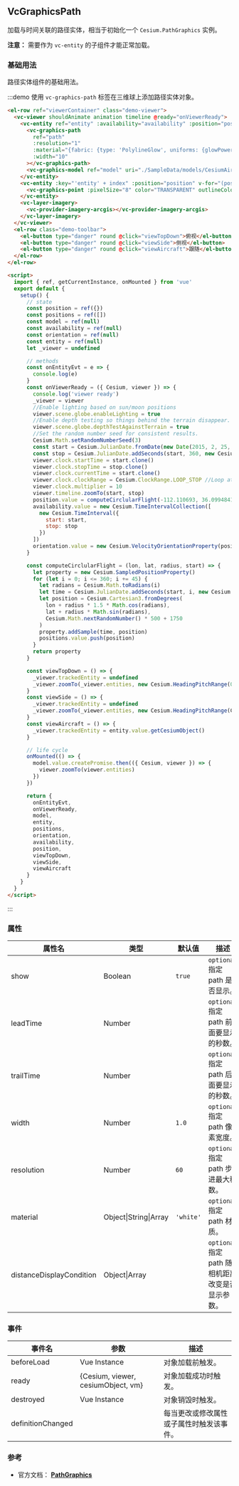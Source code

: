 ## VcGraphicsPath

加载与时间关联的路径实体，相当于初始化一个 `Cesium.PathGraphics` 实例。

**注意：** 需要作为 `vc-entity` 的子组件才能正常加载。

### 基础用法

路径实体组件的基础用法。

:::demo 使用 `vc-graphics-path` 标签在三维球上添加路径实体对象。

```html
<el-row ref="viewerContainer" class="demo-viewer">
  <vc-viewer shouldAnimate animation timeline @ready="onViewerReady">
    <vc-entity ref="entity" :availability="availability" :position="position" :orientation="orientation" description="Hello Vue Cesium">
      <vc-graphics-path
        ref="path"
        :resolution="1"
        :material="{fabric: {type: 'PolylineGlow', uniforms: {glowPower: 0.1, color: 'yellow'}}}"
        :width="10"
      ></vc-graphics-path>
      <vc-graphics-model ref="model" uri="./SampleData/models/CesiumAir/Cesium_Air.glb" :minimumPixelSize="128"></vc-graphics-model>
    </vc-entity>
    <vc-entity :key="'entity' + index" :position="position" v-for="(position, index) of positions">
      <vc-graphics-point :pixelSize="8" color="TRANSPARENT" outlineColor="YELLOW" :outlineWidth="3"></vc-graphics-point>
    </vc-entity>
    <vc-layer-imagery>
      <vc-provider-imagery-arcgis></vc-provider-imagery-arcgis>
    </vc-layer-imagery>
  </vc-viewer>
  <el-row class="demo-toolbar">
    <el-button type="danger" round @click="viewTopDown">俯视</el-button>
    <el-button type="danger" round @click="viewSide">侧视</el-button>
    <el-button type="danger" round @click="viewAircraft">跟随</el-button>
  </el-row>
</el-row>

<script>
  import { ref, getCurrentInstance, onMounted } from 'vue'
  export default {
    setup() {
      // state
      const position = ref({})
      const positions = ref([])
      const model = ref(null)
      const availability = ref(null)
      const orientation = ref(null)
      const entity = ref(null)
      let _viewer = undefined

      // methods
      const onEntityEvt = e => {
        console.log(e)
      }
      const onViewerReady = ({ Cesium, viewer }) => {
        console.log('viewer ready')
        _viewer = viewer
        //Enable lighting based on sun/moon positions
        viewer.scene.globe.enableLighting = true
        //Enable depth testing so things behind the terrain disappear.
        viewer.scene.globe.depthTestAgainstTerrain = true
        //Set the random number seed for consistent results.
        Cesium.Math.setRandomNumberSeed(3)
        const start = Cesium.JulianDate.fromDate(new Date(2015, 2, 25, 16))
        const stop = Cesium.JulianDate.addSeconds(start, 360, new Cesium.JulianDate())
        viewer.clock.startTime = start.clone()
        viewer.clock.stopTime = stop.clone()
        viewer.clock.currentTime = start.clone()
        viewer.clock.clockRange = Cesium.ClockRange.LOOP_STOP //Loop at the end
        viewer.clock.multiplier = 10
        viewer.timeline.zoomTo(start, stop)
        position.value = computeCirclularFlight(-112.110693, 36.0994841, 0.03, start)
        availability.value = new Cesium.TimeIntervalCollection([
          new Cesium.TimeInterval({
            start: start,
            stop: stop
          })
        ])
        orientation.value = new Cesium.VelocityOrientationProperty(position.value)
      }

      const computeCirclularFlight = (lon, lat, radius, start) => {
        let property = new Cesium.SampledPositionProperty()
        for (let i = 0; i <= 360; i += 45) {
          let radians = Cesium.Math.toRadians(i)
          let time = Cesium.JulianDate.addSeconds(start, i, new Cesium.JulianDate())
          let position = Cesium.Cartesian3.fromDegrees(
            lon + radius * 1.5 * Math.cos(radians),
            lat + radius * Math.sin(radians),
            Cesium.Math.nextRandomNumber() * 500 + 1750
          )
          property.addSample(time, position)
          positions.value.push(position)
        }
        return property
      }

      const viewTopDown = () => {
        _viewer.trackedEntity = undefined
        _viewer.zoomTo(_viewer.entities, new Cesium.HeadingPitchRange(0, Cesium.Math.toRadians(-90)))
      }
      const viewSide = () => {
        _viewer.trackedEntity = undefined
        _viewer.zoomTo(_viewer.entities, new Cesium.HeadingPitchRange(Cesium.Math.toRadians(-90), Cesium.Math.toRadians(-15), 7500))
      }
      const viewAircraft = () => {
        _viewer.trackedEntity = entity.value.getCesiumObject()
      }

      // life cycle
      onMounted(() => {
        model.value.createPromise.then(({ Cesium, viewer }) => {
          viewer.zoomTo(viewer.entities)
        })
      })

      return {
        onEntityEvt,
        onViewerReady,
        model,
        entity,
        positions,
        orientation,
        availability,
        position,
        viewTopDown,
        viewSide,
        viewAircraft
      }
    }
  }
</script>
```

:::

### 属性

| 属性名                   | 类型                  | 默认值    | 描述                                              |
| ------------------------ | --------------------- | --------- | ------------------------------------------------- |
| show                     | Boolean               | `true`    | `optional` 指定 path 是否显示。                   |
| leadTime                 | Number                |           | `optional` 指定 path 前面要显示的秒数。           |
| trailTime                | Number                |           | `optional` 指定 path 后面要显示的秒数。           |
| width                    | Number                | `1.0`     | `optional` 指定 path 像素宽度。                   |
| resolution               | Number                | `60`      | `optional` 指定 path 步进最大秒数。               |
| material                 | Object\|String\|Array | `'white'` | `optional` 指定 path 材质。                       |
| distanceDisplayCondition | Object\|Array         |           | `optional` 指定 path 随相机距离改变是否显示参数。 |

### 事件

| 事件名            | 参数                               | 描述                                     |
| ----------------- | ---------------------------------- | ---------------------------------------- |
| beforeLoad        | Vue Instance                       | 对象加载前触发。                         |
| ready             | {Cesium, viewer, cesiumObject, vm} | 对象加载成功时触发。                     |
| destroyed         | Vue Instance                       | 对象销毁时触发。                         |
| definitionChanged |                                    | 每当更改或修改属性或子属性时触发该事件。 |

### 参考

- 官方文档： **[PathGraphics](https://cesium.com/docs/cesiumjs-ref-doc/PathGraphics.html)**
